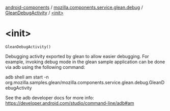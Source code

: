 [android-components](../../index.md) / [mozilla.components.service.glean.debug](../index.md) / [GleanDebugActivity](index.md) / [&lt;init&gt;](./-init-.md)

# &lt;init&gt;

`GleanDebugActivity()`

Debugging activity exported by glean to allow easier debugging.
For example, invoking debug mode in the glean sample application
can be done via adb using the following command:

adb shell am start -n org.mozilla.samples.glean/mozilla.components.service.glean.debug.GleanDebugActivity

See the adb developer docs for more info:
https://developer.android.com/studio/command-line/adb#am

